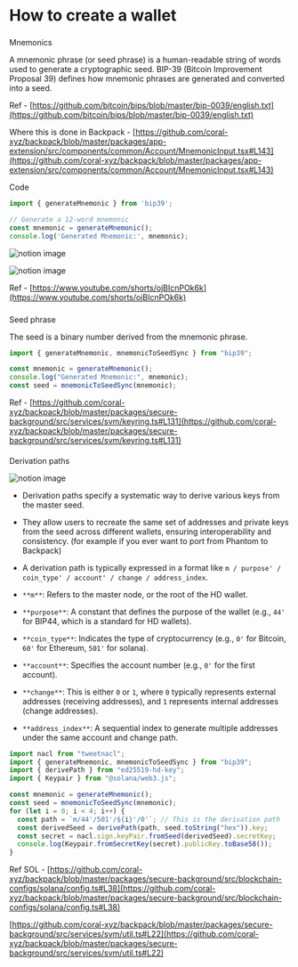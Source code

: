 # How to create a wallet

### 

[](#90dee802b87c46ff863ed4d10d4a153f "Mnemonics")Mnemonics

A mnemonic phrase (or seed phrase) is a human-readable string of words used to generate a cryptographic seed. BIP-39 (Bitcoin Improvement Proposal 39) defines how mnemonic phrases are generated and converted into a seed.

Ref - [https://github.com/bitcoin/bips/blob/master/bip-0039/english.txt](https://github.com/bitcoin/bips/blob/master/bip-0039/english.txt)

Where this is done in Backpack - [https://github.com/coral-xyz/backpack/blob/master/packages/app-extension/src/components/common/Account/MnemonicInput.tsx#L143](https://github.com/coral-xyz/backpack/blob/master/packages/app-extension/src/components/common/Account/MnemonicInput.tsx#L143)

Code

```javascript
import { generateMnemonic } from 'bip39';

// Generate a 12-word mnemonic
const mnemonic = generateMnemonic();
console.log('Generated Mnemonic:', mnemonic);
```

![notion image](https://www.notion.so/image/https%3A%2F%2Fprod-files-secure.s3.us-west-2.amazonaws.com%2F085e8ad8-528e-47d7-8922-a23dc4016453%2F68d139c4-7cc2-4fcd-90fe-73e4abb5f97e%2FScreenshot_2024-08-09_at_3.50.17_PM.png?table=block&id=430d65ee-b6fa-404a-88b1-e1ecbc507547&cache=v2)

![notion image](https://www.notion.so/image/https%3A%2F%2Fprod-files-secure.s3.us-west-2.amazonaws.com%2F085e8ad8-528e-47d7-8922-a23dc4016453%2F743f3280-f10a-44fb-9519-4e72d79dfde8%2FScreenshot_2024-08-09_at_3.51.07_PM.png?table=block&id=b1e64923-c09f-4f13-aecb-d7dfb9aa5f17&cache=v2)

Ref - [https://www.youtube.com/shorts/ojBIcnPOk6k](https://www.youtube.com/shorts/ojBIcnPOk6k)

### 

[](#35f29a534e8e4d6486931c4a348f8927 "Seed phrase")Seed phrase

The seed is a binary number derived from the mnemonic phrase.

```javascript
import { generateMnemonic, mnemonicToSeedSync } from "bip39";

const mnemonic = generateMnemonic();
console.log("Generated Mnemonic:", mnemonic);
const seed = mnemonicToSeedSync(mnemonic);
```

Ref - [https://github.com/coral-xyz/backpack/blob/master/packages/secure-background/src/services/svm/keyring.ts#L131](https://github.com/coral-xyz/backpack/blob/master/packages/secure-background/src/services/svm/keyring.ts#L131)

#### 

[](#36eb900d15f0439a855ffd0e9fe73772 "Derivation paths")Derivation paths

![notion image](https://www.notion.so/image/https%3A%2F%2Fprod-files-secure.s3.us-west-2.amazonaws.com%2F085e8ad8-528e-47d7-8922-a23dc4016453%2F1460affc-075a-4a46-81b8-b120d96abad5%2FScreenshot_2024-08-09_at_6.39.43_PM.png?table=block&id=7768a115-f096-4d85-a3f3-3f4a063a64b3&cache=v2)

*   Derivation paths specify a systematic way to derive various keys from the master seed.

*   They allow users to recreate the same set of addresses and private keys from the seed across different wallets, ensuring interoperability and consistency. (for example if you ever want to port from Phantom to Backpack)

*   A derivation path is typically expressed in a format like `m / purpose' / coin_type' / account' / change / address_index`.

*   `**m**`: Refers to the master node, or the root of the HD wallet.
*   `**purpose**`: A constant that defines the purpose of the wallet (e.g., `44'` for BIP44, which is a standard for HD wallets).
*   `**coin_type**`: Indicates the type of cryptocurrency (e.g., `0'` for Bitcoin, `60'` for Ethereum, `501'` for solana).
*   `**account**`: Specifies the account number (e.g., `0'` for the first account).
*   `**change**`: This is either `0` or `1`, where `0` typically represents external addresses (receiving addresses), and `1` represents internal addresses (change addresses).
*   `**address_index**`: A sequential index to generate multiple addresses under the same account and change path.

```javascript
import nacl from "tweetnacl";
import { generateMnemonic, mnemonicToSeedSync } from "bip39";
import { derivePath } from "ed25519-hd-key";
import { Keypair } from "@solana/web3.js";

const mnemonic = generateMnemonic();
const seed = mnemonicToSeedSync(mnemonic);
for (let i = 0; i < 4; i++) {
  const path = `m/44'/501'/${i}'/0'`; // This is the derivation path
  const derivedSeed = derivePath(path, seed.toString("hex")).key;
  const secret = nacl.sign.keyPair.fromSeed(derivedSeed).secretKey;
  console.log(Keypair.fromSecretKey(secret).publicKey.toBase58());
}
```

Ref SOL - [https://github.com/coral-xyz/backpack/blob/master/packages/secure-background/src/blockchain-configs/solana/config.ts#L38](https://github.com/coral-xyz/backpack/blob/master/packages/secure-background/src/blockchain-configs/solana/config.ts#L38)

[https://github.com/coral-xyz/backpack/blob/master/packages/secure-background/src/services/svm/util.ts#L22](https://github.com/coral-xyz/backpack/blob/master/packages/secure-background/src/services/svm/util.ts#L22)